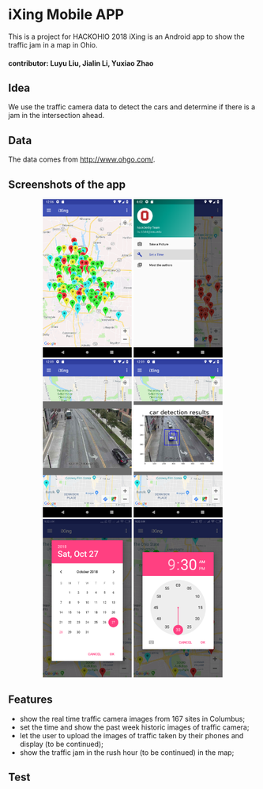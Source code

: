 # iXing Mobile APP
This is a project for HACKOHIO 2018
iXing is an Android app to show the traffic jam in a map in Ohio. 
#### contributor: Luyu Liu, Jialin Li, Yuxiao Zhao

## Idea
We use the traffic camera data to detect the cars and determine if there is a jam in the intersection ahead.

## Data
The data comes from http://www.ohgo.com/.

## Screenshots of the app
<p align="center">
  <img src="https://github.com/luyuliu/iXing/blob/master/snapshots/20181028082211.png" width="180" title="main activity">
  <img src="https://github.com/luyuliu/iXing/blob/master/snapshots/Screenshot_1540706555.png" width="180" alt="menu">
  <img src="https://github.com/luyuliu/iXing/blob/master/snapshots/20181028082148.png" width="180" alt="demo 1">
  <img src="https://github.com/luyuliu/iXing/blob/master/snapshots/20181028082206.png" width="180" alt="demo 2">
  <img src="https://github.com/luyuliu/iXing/blob/master/snapshots/20181028094206.png" width="180" alt="set date">
  <img src="https://github.com/luyuliu/iXing/blob/master/snapshots/20181028094159.png" width="180" alt="set time">
</p>

## Features
- show the real time traffic camera images from 167 sites in Columbus;
- set the time and show the past week historic images of traffic camera;
- let the user to upload the images of traffic taken by their phones and display (to be continued);
- show the traffic jam in the rush hour (to be continued) in the map;

## Test
